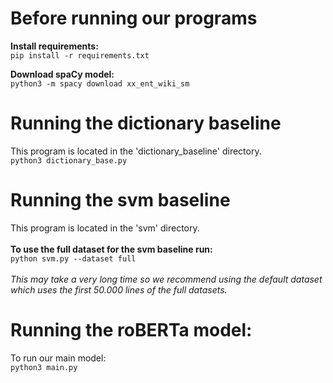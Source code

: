 # Before running our programs

**Install requirements:**\
`pip install -r requirements.txt`

**Download spaCy model:**\
`python3 -m spacy download xx_ent_wiki_sm`

# Running the dictionary baseline
This program is located in the 'dictionary_baseline' directory.\
`python3 dictionary_base.py`

# Running the svm baseline
This program is located in the 'svm' directory.\
<br>
**To use the full dataset for the svm baseline run:**\
`python svm.py --dataset full`\
<br>
*This may take a very long time so we recommend using the default dataset which uses the first 50.000 lines of the full datasets.*

# Running the roBERTa model:
To run our main model:\
`python3 main.py`
